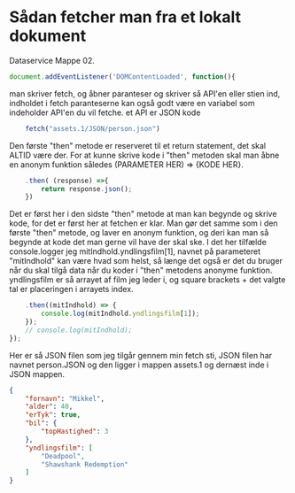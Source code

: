 # Sådan fetcher man fra et lokalt dokument

Dataservice Mappe 02.


```javascript
document.addEventListener('DOMContentLoaded', function(){
```
man skriver fetch, og åbner paranteser og skriver så API'en eller stien ind, indholdet i fetch paranteserne kan også godt være en variabel som indeholder API'en du vil fetche. et API er JSON kode
```javascript
	fetch("assets.1/JSON/person.json") 
```
Den første "then" metode er reserveret til et return statement, det skal ALTID være der. For at kunne skrive kode i "then" metoden skal man åbne en anonym funktion således (PARAMETER HER) => {KODE HER}. 
```javascript
	.then( (response) =>{
		return response.json();
	})
```
Det er først her i den sidste "then" metode at man kan begynde og skrive kode, for det er først her at fetchen er klar. Man gør det samme som i den første "then" metode, og laver en anonym funktion, og deri kan man så begynde at kode det man gerne vil have der skal ske. I det her tilfælde console.logger jeg mitIndhold.yndlingsfilm[1], navnet på parameteret "mitIndhold" kan være hvad som helst, så længe det også er det du bruger når du skal tilgå data når du koder i "then" metodens anonyme funktion. yndlingsfilm er så arrayet af film jeg leder i, og square brackets + det valgte tal er placeringen i arrayets index.
```javascript
	.then((mitIndhold) => {
		console.log(mitIndhold.yndlingsfilm[1]);
	});
	// console.log(mitIndhold);
});
```
Her er så JSON filen som jeg tilgår gennem min fetch sti, JSON filen har navnet person.JSON og den ligger i mappen assets.1 og dernæst inde i JSON mappen.
```JSON
{
	"fornavn": "Mikkel",
	"alder": 40,
	"erTyk": true,
	"bil": {
		"topHastighed": 3
	},
	"yndlingsfilm": [
		"Deadpool",
		"Shawshank Redemption"
	]
}
```